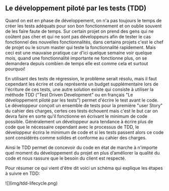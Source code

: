 
## Le développement piloté par les tests (TDD)

Quand on est en phase de développement, on n'a pas toujours le temps de créer les tests adéquats pour son bon fonctionnement et on oublie souvent de les faire faute de temps. Sur certain projet on prend des gens qui ne coûtent pas cher et qui ne sont pas développeurs afin de tester le cas fonctionnel des nouvelles fonctionnalités, dans certains projets c'est le chef de projet ou le scrum master qui teste la fonctionnalité rapidement. Mais ceci est une mauvaise pratique car d'ici quelque semaine voir quelque mois, quand une fonctionnalité importante ne fonctionne plus, on se demandera depuis combien de temps elle est comme cela et surtout pourquoi!

En utilisant des tests de régression, le problème serait résolu, mais il faut cependant les écrire et cela représente un budget supplémentaire lors de l'écriture de ces tests, une autre solution existe qui consiste à utiliser la méthode TDD ("Test Driven Development" ou en français "Le développement piloté par les tests") permet d'écrire le test avant le code.
Le développeur conçoit un ensemble de tests pour la première "user Story" du cahier des charges, certes ces tests échouent mais c'est le but car on devra faire en sorte qu'il fonctionne en écrivant le minimum de code possible. Généralement un développeur aura tendance à écrire plus de code que le nécessaire cependant avec le processus de TDD, le développeur écrira le minimum de code et si les tests passent alors ce code sont considérés comme solides et conforme au cahier des charges.

Ainsi le TDD permet de concevoir du code en état de marche à n'importe quel moment du développement du projet en plus d’améliorer la qualité du code et nous rassure que le besoin du client est respecté.

Pour résumer ce qui vient d'être dit voici un schéma qui explique les étapes à suivre en TDD:

<div>![](img/tdd-lifecycle.png)</div>
